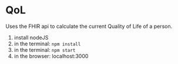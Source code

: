 # QoL
Uses the FHIR api to calculate the current Quality of Life of a person. 

1. install nodeJS
1. in the terminal: `npm install`
1. in the terminal: `npm start`
1. in the browser: localhost:3000

